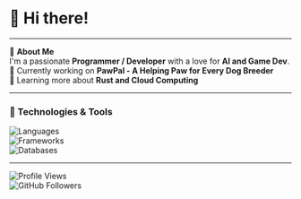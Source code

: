 # 👋 Hi there!

---

🌟 **About Me**  
I'm a passionate **Programmer / Developer** with a love for **AI and Game Dev**.  
🔭 Currently working on **PawPal - A Helping Paw for Every Dog Breeder**  
🌱 Learning more about **Rust and Cloud Computing**  

---

### 🚀 Technologies & Tools
![Languages](https://img.shields.io/badge/Languages-Python,%20C%23,%20HTML%2FCSS%2FJavaScript-blue)  
![Frameworks](https://img.shields.io/badge/Frameworks-React,%20Node.js,%20Django-brightgreen)  
![Databases](https://img.shields.io/badge/Databases-SQLite,%20MongoDB-orange)  

---

![Profile Views](https://komarev.com/ghpvc/?username=aspvrn&color=blueviolet)  
![GitHub Followers](https://img.shields.io/github/followers/aspvrn?label=Follow&style=social)
